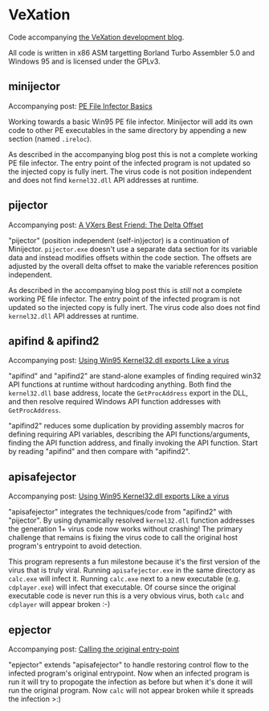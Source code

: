 # VeXation

Code accompanying [the VeXation development blog](https://log.vexation.ca).

All code is written in x86 ASM targetting Borland Turbo Assembler 5.0 and
Windows 95 and is licensed under the GPLv3.

## minijector

Accompanying post: [PE File Infector Basics](https://log.vexation.ca/2019/01/pe-file-infector-basics.html)

Working towards a basic Win95 PE file infector. Minijector will add its own code
to other PE executables in the same directory by appending a new section (named
`.ireloc`).

As described in the accompanying blog post this is not a complete working PE
file infector. The entry point of the infected program is not updated so the
injected copy is fully inert. The virus code is not position independent and
does not find `kernel32.dll` API addresses at runtime.

## pijector

Accompanying post: [A VXers Best Friend: The Delta Offset](https://log.vexation.ca/2019/03/a-vxers-best-friend-delta-offset.html)

"pijector" (position independent (self-in)jector) is a continuation of
Minijector. `pijector.exe` doesn't use a separate data section for its variable
data and instead modifies offsets within the code section. The offsets are
adjusted by the overall delta offset to make the variable references position
independent.

As described in the accompanying blog post this is *still* not a complete
working PE file infector. The entry point of the infected program is not updated
so the injected copy is fully inert. The virus code also does not find
`kernel32.dll` API addresses at runtime.

## apifind & apifind2

Accompanying post: [Using Win95 Kernel32.dll exports Like a virus](https://log.vexation.ca/2019/04/using-win95-kernel32dll-exports-like.html)

"apifind" and "apifind2" are stand-alone examples of finding required win32 API
functions at runtime without hardcoding anything. Both find the `kernel32.dll`
base address, locate the `GetProcAddress` export in the DLL, and then
resolve required Windows API function addresses with `GetProcAddress`.

"apifind2" reduces some duplication by providing assembly macros for defining
requiring API variables, describing the API functions/arguments, finding the API
function address, and finally invoking the API function. Start by reading
"apifind" and then compare with "apifind2".

## apisafejector

Accompanying post: [Using Win95 Kernel32.dll exports Like a virus](https://log.vexation.ca/2019/04/using-win95-kernel32dll-exports-like.html)

"apisafejector" integrates the techniques/code from "apifind2" with "pijector".
By using dynamically resolved `kernel32.dll` function addresses the generation
1+ virus code now works without crashing! The primary challenge that remains is
fixing the virus code to call the original host program's entrypoint to avoid
detection.

This program represents a fun milestone because it's the first version of the
virus that is truly viral. Running `apisafejector.exe` in the same directory as
`calc.exe` will infect it. Running `calc.exe` next to a new executable (e.g.
`cdplayer.exe`) will infect that executable. Of course since the original
executable code is never run this is a very obvious virus, both `calc` and
`cdplayer` will appear broken :-)

## epjector

Accompanying post: [Calling the original entry-point](/entry-points)

"epjector" extends "apisafejector" to handle restoring control flow to the
infected program's original entrypoint. Now when an infected program is run it
will try to propogate the infection as before but when it's done it will run the
original program. Now `calc` will not appear broken while it spreads the
infection >:)

